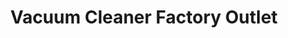 ---
title: "Vacuum Cleaner Factory Outlet"
url: /lavale/vacuum-cleaner-factory-outlet/
shop: vacuum cleaner
---